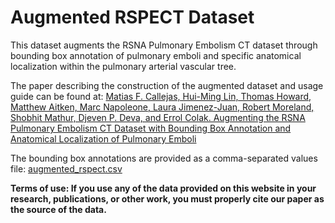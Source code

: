 # Augmented RSPECT Dataset

 
This dataset augments the RSNA Pulmonary Embolism CT dataset through bounding box annotation of pulmonary emboli and specific anatomical localization within the pulmonary arterial vascular tree. 

The paper describing the construction of the augmented dataset and usage guide can be found at: [Matias F. Callejas, Hui-Ming Lin, Thomas Howard, Matthew Aitken, Marc Napoleone, Laura Jimenez-Juan, Robert Moreland, Shobhit Mathur, Djeven P. Deva, and Errol Colak. Augmenting the RSNA Pulmonary Embolism CT Dataset with Bounding Box Annotation and Anatomical Localization of Pulmonary Emboli](https://insert_link_here)

The bounding box annotations are provided as a comma-separated values file: [augmented_rspect.csv](https://github.com/dila-ai/Augmented_RSPECT/blob/main/augmented_rspect.csv) 

**Terms of use: If you use any of the data provided on this website in your research, publications, or other work, you must properly cite our paper as the source of the data.**
